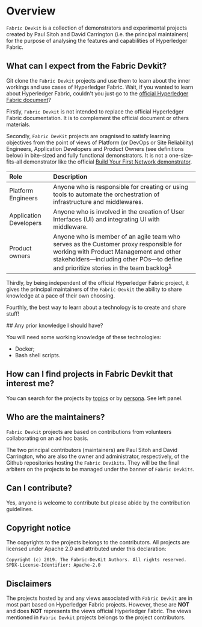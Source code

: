 # Overview

`Fabric Devkit` is a collection of demonstrators and experimental projects created by Paul Sitoh and David Carrington (i.e. the principal maintainers) for the purpose of analysing the features and capabilities of Hyperledger Fabric.

## What can I expect from the Fabric Devkit?

Git clone the `Fabric Devkit` projects and use them to learn about the inner workings and use cases of Hyperledger Fabric. Wait, if you wanted to learn about Hyperledger Fabric, couldn't you just go to the [official Hyperledger Fabric document](https://hyperledger-fabric.readthedocs.io/en/release-1.4/blockchain.html)?

Firstly, `Fabric Devkit` is not intended to replace the official Hyperledger Fabric documentation. It is to complement the official document or others materials.

Secondly, `Fabric DevKit` projects are oragnised to satisfy learning objectives from the point of views of Platform (or DevOps or Site Reliability) Engineers, Application Developers and Product Owners (see definitions below) in bite-sized and fully functional demonstrators. It is not a one-size-fits-all demonstrator like the official [Build Your First Network demonstrator](https://hyperledger-fabric.readthedocs.io/en/release-1.4/build_network.html).

| Role | Description |
| :--- | :--- |
| Platform Engineers | Anyone who is responsible for creating or using tools to automate the orchestration of infrastructure and middlewares. |
| Application Developers | Anyone who is involved in the creation of User Interfaces (UI) and integrating UI with middleware. |
| Product owners | Anyone who is member of an agile team who serves as the Customer proxy responsible for working with Product Management and other stakeholders—including other POs—to define and prioritize stories in the team backlog<sup>[1](https://www.scaledagileframework.com/product-owner/)</sup> |

Thirdly, by being independent of the official Hyperledger Fabric project, it gives the principal maintainers of the `Fabric-Devkit` the ability to share knowledge at a pace of their own choosing.

Fourthly, the best way to learn about a technology is to create and share stuff!

## Any prior knowledge I should have?

You will need some working knowledge of these technologies:

* Docker;
* Bash shell scripts.

## How can I find projects in Fabric Devkit that interest me?

You can search for the projects by [topics](https://fabric-devkit.github.io/topics.html) or by [persona](https://fabric-devkit.github.io/personas.html). See left panel.

## Who are the maintainers?

`Fabric Devkit` projects are based on contributions from volunteers collaborating on an ad hoc basis. 

The two principal contributors (maintainers) are Paul Sitoh and David Carrington, who are also the owner and administrator, respectively, of the Github repositories hosting the `Fabric Devikits`. They will be the final arbiters on the projects to be managed under the banner of `Fabric Devkits`.

## Can I contribute?

Yes, anyone is welcome to contribute but please abide by the contribution guidelines.

## Copyright notice

The copyrights to the projects belongs to the contributors. All projects are licensed under Apache 2.0 and attributed under this declaration:

```text
Copyright (c) 2019. The Fabric-DevKit Authors. All rights reserved.
SPDX-License-Identifier: Apache-2.0
```

## Disclaimers

The projects hosted by and any views associated with `Fabric Devkit` are in most part based on Hyperledger Fabric projects. However, these are **NOT** and does **NOT** represents the views official Hyperledger Fabric. The views mentioned in `Fabric Devkit` projects belongs to the project contributors.
